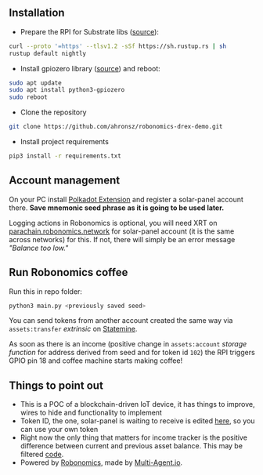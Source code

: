 ## Installation
- Prepare the RPI for Substrate libs ([source](https://www.rust-lang.org/tools/install)):
```bash
curl --proto '=https' --tlsv1.2 -sSf https://sh.rustup.rs | sh
rustup default nightly
```
- Install gpiozero library ([source](https://gpiozero.readthedocs.io/en/stable/installing.html)) and reboot:
```bash
sudo apt update
sudo apt install python3-gpiozero
sudo reboot
```
- Clone the repository
```bash
git clone https://github.com/ahronsz/robonomics-drex-demo.git
```
- Install project requirements
```bash
pip3 install -r requirements.txt
```

## Account management
On your PC install [Polkadot Extension](https://polkadot.js.org/extension/) and register a solar-panel account there. **Save 
mnemonic seed phrase as it is going to be used later.**

Logging actions in Robonomics is optional, you will need XRT on 
[parachain.robonomics.network](https://parachain.robonomics.network/) for solar-panel account (it is the same across
networks) for this. If not, there will simply be an error message *"Balance too low."*

## Run Robonomics coffee
Run this in repo folder:
```bash
python3 main.py <previously saved seed>
```
You can send tokens from another account created the same way via `assets:transfer` *extrinsic* on 
[Statemine](https://polkadot.js.org/apps/?rpc=wss%3A%2F%2Fkusama-statemine-rpc.paritytech.net#/explorer).

As soon as there is an income (positive change in `assets:account` *storage function* for address 
derived from seed and for token id `102`) the RPI triggers GPIO pin 18 and coffee machine starts making coffee!

## Things to point out
- This is a POC of a blockchain-driven IoT device, it has things to improve, wires to hide and functionality to implement
- Token ID, the one, solar-panel is waiting to receive is edited
[here](https://github.com/Multi-Agent-io/robonomics-coffee-maker/blob/master/statemine_monitor.py#L27), so you can use your own token
- Right now the only thing that matters for income tracker is the positive difference between current and previous
asset balance. This may be filtered [code](https://github.com/Multi-Agent-io/robonomics-coffee-maker/blob/master/statemine_monitor.py#L59).
- Powered by [Robonomics](https://robonomics.network/), made by [Multi-Agent.io](https://multi-agent.io/).

